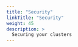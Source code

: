 ```yaml
---
title: "Security"
linkTitle: "Security"
weight: 45
description: >
  Securing your clusters
---
```


